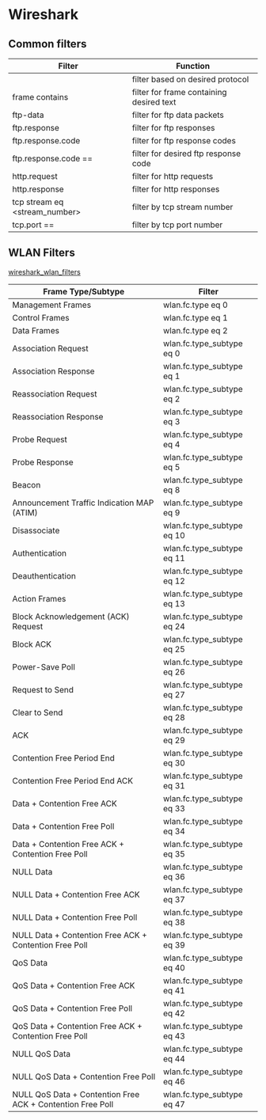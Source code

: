 # Wireshark

## Common filters

| Filter						| Function								   |
|-------------------------------|------------------------------------------|
| <protocol>					| filter based on desired protocol		   |
| frame contains <text> 		| filter for frame containing desired text |
| ftp-data						| filter for ftp data packets			   |
| ftp.response					| filter for ftp responses				   |
| ftp.response.code 			| filter for ftp response codes 		   |
| ftp.response.code == <code>	| filter for desired ftp response code	   |
| http.request					| filter for http requests				   |
| http.response 				| filter for http responses 			   |
| tcp stream eq <stream_number> | filter by tcp stream number			   |
| tcp.port == <port>			| filter by tcp port number 			   |



## WLAN Filters

[wireshark_wlan_filters](../../assets/images/wireshark_wlan_filters.png)

| Frame Type/Subtype										 | Filter					  |
|------------------------------------------------------------|----------------------------|
| Management Frames 										 | wlan.fc.type eq 0		  |
| Control Frames											 | wlan.fc.type eq 1		  |
| Data Frames												 | wlan.fc.type eq 2		  |
| Association Request										 | wlan.fc.type_subtype eq 0  |
| Association Response										 | wlan.fc.type_subtype eq 1  |
| Reassociation Request 									 | wlan.fc.type_subtype eq 2  |
| Reassociation Response									 | wlan.fc.type_subtype eq 3  |
| Probe Request 											 | wlan.fc.type_subtype eq 4  |
| Probe Response											 | wlan.fc.type_subtype eq 5  |
| Beacon													 | wlan.fc.type_subtype eq 8  |
| Announcement Traffic Indication MAP (ATIM)				 | wlan.fc.type_subtype eq 9  |
| Disassociate												 | wlan.fc.type_subtype eq 10 |
| Authentication											 | wlan.fc.type_subtype eq 11 |
| Deauthentication											 | wlan.fc.type_subtype eq 12 |
| Action Frames 											 | wlan.fc.type_subtype eq 13 |
| Block Acknowledgement (ACK) Request						 | wlan.fc.type_subtype eq 24 |
| Block ACK 												 | wlan.fc.type_subtype eq 25 |
| Power-Save Poll											 | wlan.fc.type_subtype eq 26 |
| Request to Send											 | wlan.fc.type_subtype eq 27 |
| Clear to Send 											 | wlan.fc.type_subtype eq 28 |
| ACK														 | wlan.fc.type_subtype eq 29 |
| Contention Free Period End								 | wlan.fc.type_subtype eq 30 |
| Contention Free Period End ACK							 | wlan.fc.type_subtype eq 31 |
| Data + Contention Free ACK								 | wlan.fc.type_subtype eq 33 |
| Data + Contention Free Poll								 | wlan.fc.type_subtype eq 34 |
| Data + Contention Free ACK + Contention Free Poll 		 | wlan.fc.type_subtype eq 35 |
| NULL Data 												 | wlan.fc.type_subtype eq 36 |
| NULL Data + Contention Free ACK							 | wlan.fc.type_subtype eq 37 |
| NULL Data + Contention Free Poll							 | wlan.fc.type_subtype eq 38 |
| NULL Data + Contention Free ACK + Contention Free Poll	 | wlan.fc.type_subtype eq 39 |
| QoS Data													 | wlan.fc.type_subtype eq 40 |
| QoS Data + Contention Free ACK							 | wlan.fc.type_subtype eq 41 |
| QoS Data + Contention Free Poll							 | wlan.fc.type_subtype eq 42 |
| QoS Data + Contention Free ACK + Contention Free Poll 	 | wlan.fc.type_subtype eq 43 |
| NULL QoS Data 											 | wlan.fc.type_subtype eq 44 |
| NULL QoS Data + Contention Free Poll						 | wlan.fc.type_subtype eq 46 |
| NULL QoS Data + Contention Free ACK + Contention Free Poll | wlan.fc.type_subtype eq 47 |

